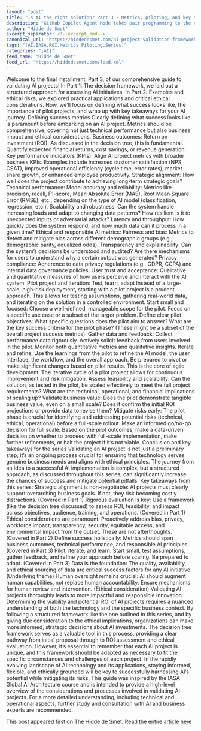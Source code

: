 ```yaml
---
layout: "post"
title: "Is AI the right solution? Part 3 - Metrics, piloting, and key takeaways"
description: "GitHub Copilot Agent Mode takes pair programming to the next level by enabling natural conversations..."
author: "Hidde de Smet"
excerpt_separator: <!--excerpt_end-->
canonical_url: "https://hiddedesmet.com/ai-project-validation-framework-part3"
tags: "[AI,IASA,ROI,Metrics,Piloting,Series]"
categories: "[AI]"
feed_name: "Hidde de Smet"
feed_url: "https://hiddedesmet.com/feed.xml"
---
```


Welcome to the final installment, Part 3, of our comprehensive guide to validating AI projects! In Part 1: The decision framework, we laid out a structured approach for assessing AI initiatives. In Part 2: Examples and ethical risks, we explored practical applications and critical ethical considerations. Now, we’ll focus on defining what success looks like, the importance of pilot projects, and wrap up with key takeaways for your AI journey. Defining success metrics Clearly defining what success looks like is paramount before embarking on an AI project. Metrics should be comprehensive, covering not just technical performance but also business impact and ethical considerations. Business outcomes: Return on investment (ROI): As discussed in the decision tree, this is fundamental. Quantify expected financial returns, cost savings, or revenue generation. Key performance indicators (KPIs): Align AI project metrics with broader business KPIs. Examples include increased customer satisfaction (NPS, CSAT), improved operational efficiency (cycle time, error rates), market share growth, or enhanced employee productivity. Strategic alignment: How well does the project contribute to achieving long-term strategic goals? Technical performance: Model accuracy and reliability: Metrics like precision, recall, F1-score, Mean Absolute Error (MAE), Root Mean Square Error (RMSE), etc., depending on the type of AI model (classification, regression, etc.). Scalability and robustness: Can the system handle increasing loads and adapt to changing data patterns? How resilient is it to unexpected inputs or adversarial attacks? Latency and throughput: How quickly does the system respond, and how much data can it process in a given time? Ethical and responsible AI metrics: Fairness and bias: Metrics to detect and mitigate bias across different demographic groups (e.g., demographic parity, equalized odds). Transparency and explainability: Can the system’s decisions be understood and audited? Are there mechanisms for users to understand why a certain output was generated? Privacy compliance: Adherence to data privacy regulations (e.g., GDPR, CCPA) and internal data governance policies. User trust and acceptance: Qualitative and quantitative measures of how users perceive and interact with the AI system. Pilot project and iteration: Test, learn, adapt Instead of a large-scale, high-risk deployment, starting with a pilot project is a prudent approach. This allows for testing assumptions, gathering real-world data, and iterating on the solution in a controlled environment. Start small and focused: Choose a well-defined, manageable scope for the pilot. Focus on a specific use case or a subset of the larger problem. Define clear pilot objectives: What specific questions does the pilot aim to answer? What are the key success criteria for the pilot phase? (These might be a subset of the overall project success metrics). Gather data and feedback: Collect performance data rigorously. Actively solicit feedback from users involved in the pilot. Monitor both quantitative metrics and qualitative insights. Iterate and refine: Use the learnings from the pilot to refine the AI model, the user interface, the workflow, and the overall approach. Be prepared to pivot or make significant changes based on pilot results. This is the core of agile development. The iterative cycle of a pilot project allows for continuous improvement and risk mitigation. Assess feasibility and scalability: Can the solution, as tested in the pilot, be scaled effectively to meet the full project requirements? What are the technical, operational, and financial implications of scaling up? Validate business value: Does the pilot demonstrate tangible business value, even on a small scale? Does it confirm the initial ROI projections or provide data to revise them? Mitigate risks early: The pilot phase is crucial for identifying and addressing potential risks (technical, ethical, operational) before a full-scale rollout. Make an informed go/no-go decision for full scale: Based on the pilot outcomes, make a data-driven decision on whether to proceed with full-scale implementation, make further refinements, or halt the project if it’s not viable. Conclusion and key takeaways for the series Validating an AI project is not just a preliminary step; it’s an ongoing process crucial for ensuring that technology serves genuine business needs and aligns with ethical principles. The journey from an idea to a successful AI implementation is complex, but a structured approach, as discussed throughout this series, can significantly increase the chances of success and mitigate potential pitfalls. Key takeaways from this series: Strategic alignment is non-negotiable: AI projects must clearly support overarching business goals. If not, they risk becoming costly distractions. (Covered in Part 1) Rigorous evaluation is key: Use a framework (like the decision tree discussed) to assess ROI, feasibility, and impact across objectives, audience, training, and operations. (Covered in Part 1) Ethical considerations are paramount: Proactively address bias, privacy, workforce impact, transparency, security, equitable access, and environmental impact from the outset. These are not afterthoughts. (Covered in Part 2) Define success holistically: Metrics should span business outcomes, technical performance, and responsible AI principles. (Covered in Part 3) Pilot, iterate, and learn: Start small, test assumptions, gather feedback, and refine your approach before scaling. Be prepared to adapt. (Covered in Part 3) Data is the foundation: The quality, availability, and ethical sourcing of data are critical success factors for any AI initiative. (Underlying theme) Human oversight remains crucial: AI should augment human capabilities, not replace human accountability. Ensure mechanisms for human review and intervention. (Ethical consideration) Validating AI projects thoroughly leads to more impactful and responsible innovation. Determining the viability and potential ROI of AI projects requires a nuanced understanding of both the technology and the specific business context. By following a structured framework like the one outlined in this series, and by giving due consideration to the ethical implications, organizations can make more informed, strategic decisions about AI investments. The decision tree framework serves as a valuable tool in this process, providing a clear pathway from initial proposal through to ROI assessment and ethical evaluation. However, it’s essential to remember that each AI project is unique, and this framework should be adapted as necessary to fit the specific circumstances and challenges of each project. In the rapidly evolving landscape of AI technology and its applications, staying informed, flexible, and ethically grounded will be key to successfully harnessing AI’s potential while mitigating its risks. This guide was inspired by the IASA Global AI Architecture course and is intended to provide a high-level overview of the considerations and processes involved in validating AI projects. For a more detailed understanding, including technical and operational aspects, further study and consultation with AI and business experts are recommended.

This post appeared first on The Hidde de Smet. [Read the entire article here](https://hiddedesmet.com/ai-project-validation-framework-part3)
